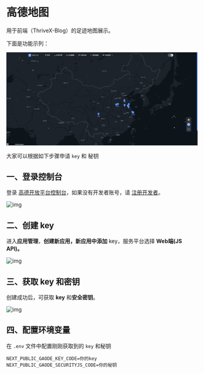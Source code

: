 # 高德地图

用于前端（ThriveX-Blog）的足迹地图展示。

下面是功能示列：

![image-20241215185444757](./assets/image-20241215185444757.png)

大家可以根据如下步骤申请 `key` 和 秘钥


## 一、登录控制台

登录 [高德开放平台控制台](https://console.amap.com/)，如果没有开发者账号，请 [注册开发者](https://console.amap.com/dev/id)。

![img](https://a.amap.com/lbs/static/img/doc/doc_1678173844853_d2b5c.png)



## 二、创建 key

进入**应用管理**，**创建新应用，**新应用中**添加** key，服务平台选择 **Web端(JS API)。**

![img](https://a.amap.com/lbs/static/img/doc/doc_1678174018216_d2b5c.png)



## 三、获取 key 和密钥

创建成功后，可获取 **key** 和**安全密钥**。

![img](https://a.amap.com/lbs/static/img/doc/doc_1678174104638_d2b5c.png)



## 四、配置环境变量

在 `.env` 文件中配置刚刚获取到的 `key` 和秘钥

```
NEXT_PUBLIC_GAODE_KEY_CODE=你的key
NEXT_PUBLIC_GAODE_SECURITYJS_CODE=你的秘钥
```

